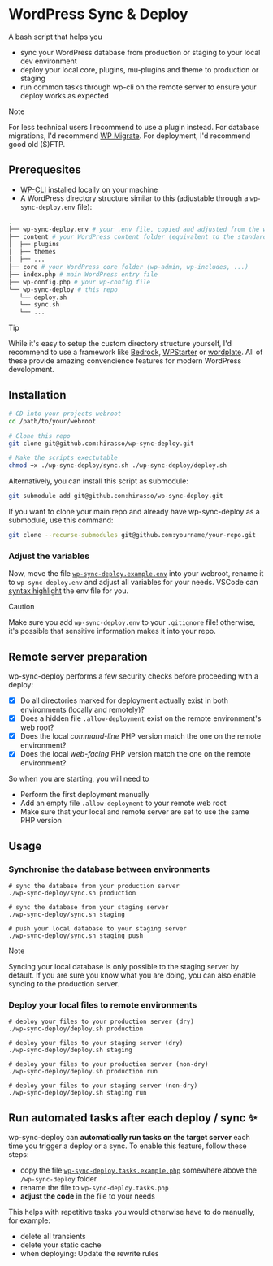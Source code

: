 # WordPress Sync & Deploy

A bash script that helps you

- sync your WordPress database from production or staging to your local dev environment
- deploy your local core, plugins, mu-plugins and theme to production or staging
- run common tasks through wp-cli on the remote server to ensure your deploy works as expected

> [!NOTE]
>  For less technical users I recommend to use a plugin instead. For database migrations, I'd recommend [WP Migrate](https://deliciousbrains.com/wp-migrate-db-pro/). For deployment, I'd recommend good old (S)FTP.

## Prerequesites

- [WP-CLI](https://wp-cli.org/) installed locally on your machine
- A WordPress directory structure similar to this (adjustable through a `wp-sync-deploy.env` file):

```bash
.
├── wp-sync-deploy.env # your .env file, copied and adjusted from the wp-sync-deploy.example file in this repo
├── content # your WordPress content folder (equivalent to the standard wp-content)
│  ├── plugins
│  ├── themes
│  ├── ...
├── core # your WordPress core folder (wp-admin, wp-includes, ...)
├── index.php # main WordPress entry file
├── wp-config.php # your wp-config file
└── wp-sync-deploy # this repo
   └── deploy.sh
   └── sync.sh
   └── ...
```

> [!TIP]
> While it's easy to setup the custom directory structure yourself, I'd recommend to use a framework
> like [Bedrock](https://roots.io/bedrock/), [WPStarter](https://github.com/wecodemore/wpstarter) or
> [wordplate](https://github.com/vinkla/wordplate). All of these provide amazing convencience features for
> modern WordPress development.

## Installation

```bash
# CD into your projects webroot
cd /path/to/your/webroot

# Clone this repo
git clone git@github.com:hirasso/wp-sync-deploy.git

# Make the scripts exectutable
chmod +x ./wp-sync-deploy/sync.sh ./wp-sync-deploy/deploy.sh
```

Alternatively, you can install this script as submodule:

```bash
git submodule add git@github.com:hirasso/wp-sync-deploy.git
```

If you want to clone your main repo and already have wp-sync-deploy as a submodule, use this command:

```bash
git clone --recurse-submodules git@github.com:yourname/your-repo.git
```

### Adjust the variables

Now, move the file [`wp-sync-deploy.example.env`](https://github.com/hirasso/wp-sync-deploy/blob/main/wp-sync-deploy.example.env) into your webroot, rename it to `wp-sync-deploy.env` and adjust all variables for your needs. VSCode can [syntax highlight](https://fredriccliver.medium.com/give-highlight-and-formatting-on-your-env-file-in-vscode-8e60934efce0) the env file for you.

> [!CAUTION]
> Make sure you add `wp-sync-deploy.env` to your `.gitignore` file!
> otherwise, it's possible that sensitive information makes it into your repo.

## Remote server preparation

wp-sync-deploy performs a few security checks before proceeding with a deploy:

- [x] Do all directories marked for deployment actually exist in both environments (locally and remotely)?
- [x] Does a hidden file `.allow-deployment` exist on the remote environment's web root?
- [x] Does the local _command-line_ PHP version match the one on the remote environment?
- [x] Does the local _web-facing_ PHP version match the one on the remote environment?

So when you are starting, you will need to

- Perform the first deployment manually
- Add an empty file `.allow-deployment` to your remote web root
- Make sure that your local and remote server are set to use the same PHP version

## Usage

### Synchronise the database between environments

```shell
# sync the database from your production server
./wp-sync-deploy/sync.sh production

# sync the database from your staging server
./wp-sync-deploy/sync.sh staging

# push your local database to your staging server
./wp-sync-deploy/sync.sh staging push

```

> [!NOTE]
> Syncing your local database is only possible to the staging server by default.
> If you are sure you know what you are doing, you can also enable syncing to
> the production server.

### Deploy your local files to remote environments

```shell
# deploy your files to your production server (dry)
./wp-sync-deploy/deploy.sh production

# deploy your files to your staging server (dry)
./wp-sync-deploy/deploy.sh staging

# deploy your files to your production server (non-dry)
./wp-sync-deploy/deploy.sh production run

# deploy your files to your staging server (non-dry)
./wp-sync-deploy/deploy.sh staging run
```

## Run automated tasks after each deploy / sync ✨

wp-sync-deploy can **automatically run tasks on the target server** each time you trigger a deploy or a sync. To enable this feature, follow these steps:

- copy the file [`wp-sync-deploy.tasks.example.php`](https://github.com/hirasso/wp-sync-deploy/blob/main/wp-sync-deploy.tasks.example.php) somewhere above the `/wp-sync-deploy` folder
- rename the file to `wp-sync-deploy.tasks.php`
- **adjust the code** in the file to your needs

This helps with repetitive tasks you would otherwise have to do manually, for example:

- delete all transients
- delete your static cache
- when deploying: Update the rewrite rules